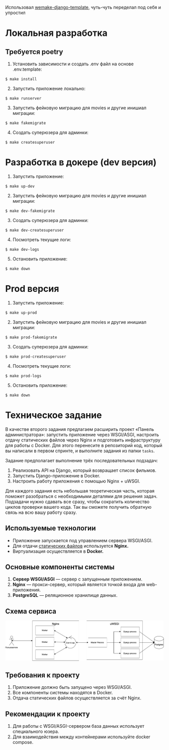 Использовал [wemake-django-template](https://github.com/wemake-services/wemake-django-template), чуть-чуть переделал под себя и упростил

# Локальная разработка
## Требуется poetry
1. Установить зависимости и создать .env файл на основе .env.template:
```console
$ make install
```
2. Запустить приложение локально:
```console
$ make runserver
```

3. Запустить фейковую миграцию для movies и другие инишиал миграции:
```console
$ make fakemigrate
```
4. Создать суперюзера для админки:
```console
$ make createsuperuser
```

# Разработка в докере (dev версия)
1. Запустить приложение:
```console
$ make up-dev
```
2. Запустить фейковую миграцию для movies и другие инишиал миграции:
```console
$ make dev-fakemigrate
```
3. Создать суперюзера для админки:
```console
$ make dev-createsuperuser
```
4. Посмотреть текущие логи:
```console
$ make dev-logs
```
5. Остановить приложение:
```console
$ make down
```

# Prod версия
1. Запустить приложение:
```console
$ make up-prod
```
2. Запустить фейковую миграцию для movies и другие инишиал миграции:
```console
$ make prod-fakemigrate
```
3. Создать суперюзера для админки:
```console
$ make prod-createsuperuser
```
4. Посмотреть текущие логи:
```console
$ make prod-logs
```
5. Остановить приложение:
```console
$ make down
```

# Техническое задание

В качестве второго задания предлагаем расширить проект «Панель администратора»: запустить приложение через WSGI/ASGI, настроить отдачу статических файлов через Nginx и подготовить инфраструктуру для работы с Docker. Для этого перенесите в репозиторий код, который вы написали в первом спринте, и выполните задания из папки `tasks`.

Задание предполагает выполнение трёх последовательных подзадач:

1. Реализовать API на Django, который возвращает список фильмов.
2. Запустить Django-приложение в Docker.
3. Настроить работу приложения с помощью Nginx + uWSGI.

Для каждого задания есть небольшая теоретическая часть, которая поможет разобраться с необходимыми деталями для решения задач. Подзадачи нужно сдавать все сразу, чтобы сократить количество циклов проверки вашего кода. Так вы сможете получить обратную связь на всю вашу работу сразу.

## Используемые технологии

- Приложение запускается под управлением сервера WSGI/ASGI.
- Для отдачи [статических файлов](https://nginx.org/ru/docs/beginners_guide.html#static) используется **Nginx.**
- Виртуализация осуществляется в **Docker.**

## Основные компоненты системы

1. **Cервер WSGI/ASGI** — сервер с запущенным приложением.
2. **Nginx** — прокси-сервер, который является точкой входа для web-приложения.
3. **PostgreSQL** — реляционное хранилище данных. 

## Схема сервиса

![all](images/all.png)

## Требования к проекту

1. Приложение должно быть запущено через WSGI/ASGI.
2. Все компоненты системы находятся в Docker.
3. Отдача статических файлов осуществляется за счёт Nginx.

## Рекомендации к проекту

1. Для работы с WSGI/ASGI-сервером база данных использует специального юзера.
2. Для взаимодействия между контейнерами используйте docker compose.
